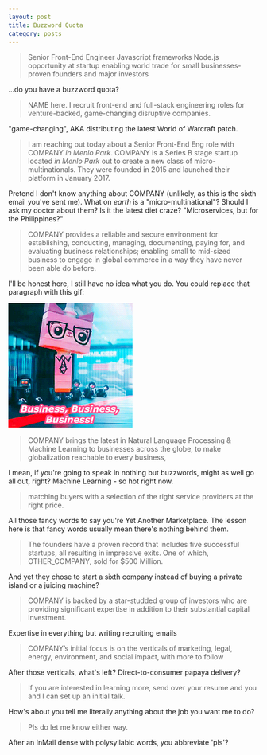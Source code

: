 ```yaml
---
layout: post
title: Buzzword Quota
category: posts
---
```


> Senior Front-End Engineer Javascript frameworks Node.js opportunity at startup enabling world trade for small businesses-proven founders and major investors

...do you have a buzzword quota?

> NAME here. I recruit front-end and full-stack engineering roles for venture-backed, game-changing disruptive companies.

"game-changing", AKA distributing the latest World of Warcraft patch.

> I am reaching out today about a Senior Front-End Eng role with COMPANY *in Menlo Park*. COMPANY is a Series B stage startup located *in Menlo Park* out to create a new class of micro-multinationals. They were founded in 2015 and launched their platform in January 2017.

Pretend I don't know anything about COMPANY (unlikely, as this is the sixth email you've sent me).  What on _earth_ is a "micro-multinational"?  Should I ask my doctor about them?  Is it the latest diet craze?  "Microservices, but for the Philippines?"

> COMPANY provides a reliable and secure environment for establishing, conducting, managing, documenting, paying for, and evaluating business relationships; enabling small to mid-sized business to engage in global commerce in a way they have never been able do before.

I'll be honest here, I still have no idea what you do.  You could replace that paragraph with this gif:

![business cat](/images/businesscat.gif)

> COMPANY brings the latest in Natural Language Processing & Machine Learning to businesses across the globe, to make globalization reachable to every business,

I mean, if you're going to speak in nothing but buzzwords, might as well go all out, right?  Machine Learning - so hot right now.

> matching buyers with a selection of the right service providers at the right price.

All those fancy words to say you're Yet Another Marketplace.  The lesson here is that fancy words usually mean there's nothing behind them.

> The founders have a proven record that includes five successful startups, all resulting in impressive exits. One of which, OTHER_COMPANY, sold for $500 Million.

And yet they chose to start a sixth company instead of buying a private island or a juicing machine?

> COMPANY is backed by a star-studded group of investors who are providing significant expertise in addition to their substantial capital investment.

Expertise in everything but writing recruiting emails

> COMPANY’s initial focus is on the verticals of marketing, legal, energy, environment, and social impact, with more to follow

After those verticals, what's left?  Direct-to-consumer papaya delivery?

> If you are interested in learning more, send over your resume and you and I can set up an initial talk.

How's about you tell me literally anything about the job you want me to do?

> Pls do let me know either way.

After an InMail dense with polysyllabic words, you abbreviate 'pls'?
